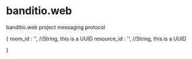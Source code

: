 banditio.web
============

banditio.web project messaging protocol


{
    room_id : '',                                   //String, this is a UUID
    resource_id : '',                               //String, this is a UUID


}
